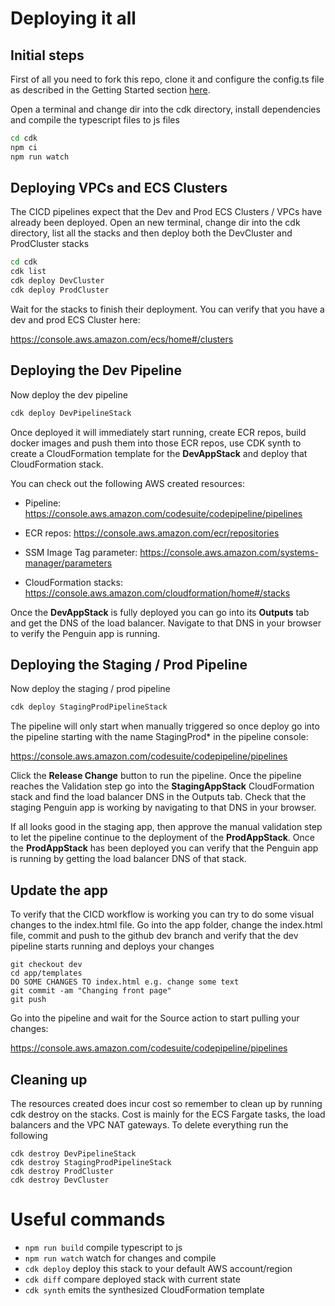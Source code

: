 # Deploying it all

## Initial steps

First of all you need to fork this repo, clone it and configure the config.ts file as described in the Getting Started section [here](../README.md).

Open a terminal and change dir into the cdk directory, install dependencies and compile the typescript files to js files

```bash
cd cdk
npm ci
npm run watch
```

## Deploying VPCs and ECS Clusters

The CICD pipelines expect that the Dev and Prod ECS Clusters / VPCs have already been deployed. Open an new terminal, change dir into the cdk directory, list all the stacks and then deploy both the DevCluster and ProdCluster stacks

```bash
cd cdk
cdk list
cdk deploy DevCluster
cdk deploy ProdCluster
```

Wait for the stacks to finish their deployment. You can verify that you have a dev and prod ECS Cluster here:

https://console.aws.amazon.com/ecs/home#/clusters

## Deploying the Dev Pipeline

Now deploy the dev pipeline

```bash
cdk deploy DevPipelineStack
```

Once deployed it will immediately start running, create ECR repos, build docker images and push them into those ECR repos, use CDK synth to create a CloudFormation template for the **DevAppStack** and deploy that CloudFormation stack.

You can check out the following AWS created resources:

- Pipeline: https://console.aws.amazon.com/codesuite/codepipeline/pipelines

- ECR repos: https://console.aws.amazon.com/ecr/repositories

- SSM Image Tag parameter: https://console.aws.amazon.com/systems-manager/parameters

- CloudFormation stacks: https://console.aws.amazon.com/cloudformation/home#/stacks

  

Once the **DevAppStack** is fully deployed you can go into its **Outputs** tab and get the DNS of the load balancer. Navigate to that DNS in your browser to verify the Penguin app is running.

## Deploying the Staging / Prod Pipeline

Now deploy the staging / prod pipeline

```bash
cdk deploy StagingProdPipelineStack
```

The pipeline will only start when manually triggered so once deploy go into the pipeline starting with the name StagingProd* in the pipeline console:

https://console.aws.amazon.com/codesuite/codepipeline/pipelines

Click the **Release Change** button to run the pipeline. Once the pipeline reaches the Validation step go into the **StagingAppStack** CloudFormation stack and find the load balancer DNS in the Outputs tab. Check that the staging Penguin app is working by navigating to that DNS in your browser.

If all looks good in the staging app, then approve the manual validation step to let the pipeline continue to the deployment of the **ProdAppStack**. Once the **ProdAppStack** has been deployed you can verify that the Penguin app is running by getting the load balancer DNS of that stack.

## Update the app

To verify that the CICD workflow is working you can try to do some visual changes to the index.html file. Go into the app folder, change the index.html file, commit and push to the github dev branch and verify that the dev pipeline starts running and deploys your changes

```
git checkout dev
cd app/templates
DO SOME CHANGES TO index.html e.g. change some text
git commit -am "Changing front page"
git push
```

Go into the pipeline and wait for the Source action to start pulling your changes:

https://console.aws.amazon.com/codesuite/codepipeline/pipelines

## Cleaning up

The resources created does incur cost so remember to clean up by running cdk destroy on the stacks. Cost is mainly for the ECS Fargate tasks, the load balancers and the VPC NAT gateways. To delete everything run the following

```
cdk destroy DevPipelineStack
cdk destroy StagingProdPipelineStack
cdk destroy ProdCluster
cdk destroy DevCluster
```



# Useful commands

 * `npm run build`   compile typescript to js
 * `npm run watch`   watch for changes and compile
 * `cdk deploy`      deploy this stack to your default AWS account/region
 * `cdk diff`        compare deployed stack with current state
 * `cdk synth`       emits the synthesized CloudFormation template
